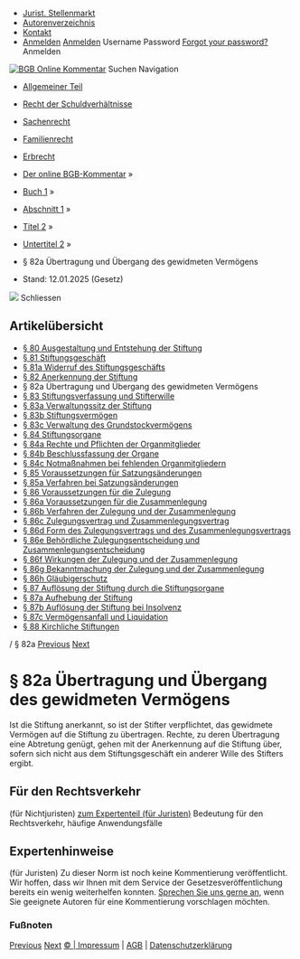   * [Jurist. Stellenmarkt](https://bgb.kommentar.de/Buch-1/Abschnitt-1/Titel-2/Untertitel-2/</job-board> "Jurist. Stellenmarkt")
  * [Autorenverzeichnis](https://bgb.kommentar.de/Buch-1/Abschnitt-1/Titel-2/Untertitel-2/</Autorenverzeichnis> "Autorenverzeichnis")
  * [Kontakt](https://bgb.kommentar.de/Buch-1/Abschnitt-1/Titel-2/Untertitel-2/</Kontakt>)
  * [Anmelden](https://bgb.kommentar.de/Buch-1/Abschnitt-1/Titel-2/Untertitel-2/<#login> "show login form") [Anmelden](https://bgb.kommentar.de/Buch-1/Abschnitt-1/Titel-2/Untertitel-2/<#> "hide login form") Username Password
[Forgot your password?](https://bgb.kommentar.de/Buch-1/Abschnitt-1/Titel-2/Untertitel-2/</user/forgotpassword>) Anmelden 


[![BGB Online Kommentar](https://bgb.kommentar.de/extension/bgb/design/bgb/images/logo.png)](https://bgb.kommentar.de/Buch-1/Abschnitt-1/Titel-2/Untertitel-2/</> "BGB Online Kommentar")
Suchen
Navigation
  * [Allgemeiner Teil](https://bgb.kommentar.de/Buch-1/Abschnitt-1/Titel-2/Untertitel-2/</Buch-1>)
  * [Recht der Schuldverhältnisse](https://bgb.kommentar.de/Buch-1/Abschnitt-1/Titel-2/Untertitel-2/</Buch-2>)
  * [Sachenrecht](https://bgb.kommentar.de/Buch-1/Abschnitt-1/Titel-2/Untertitel-2/</Buch-3>)
  * [Familienrecht](https://bgb.kommentar.de/Buch-1/Abschnitt-1/Titel-2/Untertitel-2/</Buch-4>)
  * [Erbrecht](https://bgb.kommentar.de/Buch-1/Abschnitt-1/Titel-2/Untertitel-2/</Buch-5>)


  * [Der online BGB-Kommentar](https://bgb.kommentar.de/Buch-1/Abschnitt-1/Titel-2/Untertitel-2/</>) »
  * [Buch 1](https://bgb.kommentar.de/Buch-1/Abschnitt-1/Titel-2/Untertitel-2/</Buch-1>) »
  * [Abschnitt 1](https://bgb.kommentar.de/Buch-1/Abschnitt-1/Titel-2/Untertitel-2/</Buch-1/Abschnitt-1>) »
  * [Titel 2](https://bgb.kommentar.de/Buch-1/Abschnitt-1/Titel-2/Untertitel-2/</Buch-1/Abschnitt-1/Titel-2>) »
  * [Untertitel 2](https://bgb.kommentar.de/Buch-1/Abschnitt-1/Titel-2/Untertitel-2/</Buch-1/Abschnitt-1/Titel-2/Untertitel-2>) »
  * § 82a Übertragung und Übergang des gewidmeten Vermögens 
  * Stand: 12.01.2025 (Gesetz) 


![](https://vg01.met.vgwort.de/na/1c9909529ead4f509072c06d9081a7d5)
Schliessen 
## Artikelübersicht
  * [ § 80 Ausgestaltung und Entstehung der Stiftung ](https://bgb.kommentar.de/Buch-1/Abschnitt-1/Titel-2/Untertitel-2/</Buch-1/Abschnitt-1/Titel-2/Untertitel-2/Ausgestaltung-und-Entstehung-der-Stiftung>)
  * [ § 81 Stiftungsgeschäft ](https://bgb.kommentar.de/Buch-1/Abschnitt-1/Titel-2/Untertitel-2/</Buch-1/Abschnitt-1/Titel-2/Untertitel-2/Stiftungsgeschaeft>)
  * [ § 81a Widerruf des Stiftungsgeschäfts ](https://bgb.kommentar.de/Buch-1/Abschnitt-1/Titel-2/Untertitel-2/</Buch-1/Abschnitt-1/Titel-2/Untertitel-2/Widerruf-des-Stiftungsgeschaefts>)
  * [ § 82 Anerkennung der Stiftung ](https://bgb.kommentar.de/Buch-1/Abschnitt-1/Titel-2/Untertitel-2/</Buch-1/Abschnitt-1/Titel-2/Untertitel-2/Anerkennung-der-Stiftung>)
  * § 82a Übertragung und Übergang des gewidmeten Vermögens 
  * [ § 83 Stiftungsverfassung und Stifterwille ](https://bgb.kommentar.de/Buch-1/Abschnitt-1/Titel-2/Untertitel-2/</Buch-1/Abschnitt-1/Titel-2/Untertitel-2/Stiftungsverfassung-und-Stifterwille>)
  * [ § 83a Verwaltungssitz der Stiftung ](https://bgb.kommentar.de/Buch-1/Abschnitt-1/Titel-2/Untertitel-2/</Buch-1/Abschnitt-1/Titel-2/Untertitel-2/Verwaltungssitz-der-Stiftung>)
  * [ § 83b Stiftungsvermögen ](https://bgb.kommentar.de/Buch-1/Abschnitt-1/Titel-2/Untertitel-2/</Buch-1/Abschnitt-1/Titel-2/Untertitel-2/Stiftungsvermoegen>)
  * [ § 83c Verwaltung des Grundstockvermögens ](https://bgb.kommentar.de/Buch-1/Abschnitt-1/Titel-2/Untertitel-2/</Buch-1/Abschnitt-1/Titel-2/Untertitel-2/Verwaltung-des-Grundstockvermoegens>)
  * [ § 84 Stiftungsorgane ](https://bgb.kommentar.de/Buch-1/Abschnitt-1/Titel-2/Untertitel-2/</Buch-1/Abschnitt-1/Titel-2/Untertitel-2/Stiftungsorgane>)
  * [ § 84a Rechte und Pflichten der Organmitglieder ](https://bgb.kommentar.de/Buch-1/Abschnitt-1/Titel-2/Untertitel-2/</Buch-1/Abschnitt-1/Titel-2/Untertitel-2/Rechte-und-Pflichten-der-Organmitglieder>)
  * [ § 84b Beschlussfassung der Organe ](https://bgb.kommentar.de/Buch-1/Abschnitt-1/Titel-2/Untertitel-2/</Buch-1/Abschnitt-1/Titel-2/Untertitel-2/Beschlussfassung-der-Organe>)
  * [ § 84c Notmaßnahmen bei fehlenden Organmitgliedern ](https://bgb.kommentar.de/Buch-1/Abschnitt-1/Titel-2/Untertitel-2/</Buch-1/Abschnitt-1/Titel-2/Untertitel-2/Notmassnahmen-bei-fehlenden-Organmitgliedern>)
  * [ § 85 Voraussetzungen für Satzungsänderungen ](https://bgb.kommentar.de/Buch-1/Abschnitt-1/Titel-2/Untertitel-2/</Buch-1/Abschnitt-1/Titel-2/Untertitel-2/Voraussetzungen-fuer-Satzungsaenderungen>)
  * [ § 85a Verfahren bei Satzungsänderungen ](https://bgb.kommentar.de/Buch-1/Abschnitt-1/Titel-2/Untertitel-2/</Buch-1/Abschnitt-1/Titel-2/Untertitel-2/Verfahren-bei-Satzungsaenderungen>)
  * [ § 86 Voraussetzungen für die Zulegung ](https://bgb.kommentar.de/Buch-1/Abschnitt-1/Titel-2/Untertitel-2/</Buch-1/Abschnitt-1/Titel-2/Untertitel-2/Voraussetzungen-fuer-die-Zulegung>)
  * [ § 86a Voraussetzungen für die Zusammenlegung ](https://bgb.kommentar.de/Buch-1/Abschnitt-1/Titel-2/Untertitel-2/</Buch-1/Abschnitt-1/Titel-2/Untertitel-2/Voraussetzungen-fuer-die-Zusammenlegung>)
  * [ § 86b Verfahren der Zulegung und der Zusammenlegung ](https://bgb.kommentar.de/Buch-1/Abschnitt-1/Titel-2/Untertitel-2/</Buch-1/Abschnitt-1/Titel-2/Untertitel-2/Verfahren-der-Zulegung-und-der-Zusammenlegung>)
  * [ § 86c Zulegungsvertrag und Zusammenlegungsvertrag ](https://bgb.kommentar.de/Buch-1/Abschnitt-1/Titel-2/Untertitel-2/</Buch-1/Abschnitt-1/Titel-2/Untertitel-2/Zulegungsvertrag-und-Zusammenlegungsvertrag>)
  * [ § 86d Form des Zulegungsvertrags und des Zusammenlegungsvertrags ](https://bgb.kommentar.de/Buch-1/Abschnitt-1/Titel-2/Untertitel-2/</Buch-1/Abschnitt-1/Titel-2/Untertitel-2/Form-des-Zulegungsvertrags-und-des-Zusammenlegungsvertrags>)
  * [ § 86e Behördliche Zulegungsentscheidung und Zusammenlegungsentscheidung ](https://bgb.kommentar.de/Buch-1/Abschnitt-1/Titel-2/Untertitel-2/</Buch-1/Abschnitt-1/Titel-2/Untertitel-2/Behoerdliche-Zulegungsentscheidung-und-Zusammenlegungsentscheidung>)
  * [ § 86f Wirkungen der Zulegung und der Zusammenlegung ](https://bgb.kommentar.de/Buch-1/Abschnitt-1/Titel-2/Untertitel-2/</Buch-1/Abschnitt-1/Titel-2/Untertitel-2/Wirkungen-der-Zulegung-und-der-Zusammenlegung>)
  * [ § 86g Bekanntmachung der Zulegung und der Zusammenlegung ](https://bgb.kommentar.de/Buch-1/Abschnitt-1/Titel-2/Untertitel-2/</Buch-1/Abschnitt-1/Titel-2/Untertitel-2/Bekanntmachung-der-Zulegung-und-der-Zusammenlegung>)
  * [ § 86h Gläubigerschutz ](https://bgb.kommentar.de/Buch-1/Abschnitt-1/Titel-2/Untertitel-2/</Buch-1/Abschnitt-1/Titel-2/Untertitel-2/Glaeubigerschutz>)
  * [ § 87 Auflösung der Stiftung durch die Stiftungsorgane ](https://bgb.kommentar.de/Buch-1/Abschnitt-1/Titel-2/Untertitel-2/</Buch-1/Abschnitt-1/Titel-2/Untertitel-2/Aufloesung-der-Stiftung-durch-die-Stiftungsorgane>)
  * [ § 87a Aufhebung der Stiftung ](https://bgb.kommentar.de/Buch-1/Abschnitt-1/Titel-2/Untertitel-2/</Buch-1/Abschnitt-1/Titel-2/Untertitel-2/Aufhebung-der-Stiftung>)
  * [ § 87b Auflösung der Stiftung bei Insolvenz ](https://bgb.kommentar.de/Buch-1/Abschnitt-1/Titel-2/Untertitel-2/</Buch-1/Abschnitt-1/Titel-2/Untertitel-2/Aufloesung-der-Stiftung-bei-Insolvenz>)
  * [ § 87c Vermögensanfall und Liquidation ](https://bgb.kommentar.de/Buch-1/Abschnitt-1/Titel-2/Untertitel-2/</Buch-1/Abschnitt-1/Titel-2/Untertitel-2/Vermoegensanfall-und-Liquidation>)
  * [ § 88 Kirchliche Stiftungen ](https://bgb.kommentar.de/Buch-1/Abschnitt-1/Titel-2/Untertitel-2/</Buch-1/Abschnitt-1/Titel-2/Untertitel-2/Kirchliche-Stiftungen>)


/ § 82a 
[Previous](https://bgb.kommentar.de/Buch-1/Abschnitt-1/Titel-2/Untertitel-2/</Buch-1/Abschnitt-1/Titel-2/Untertitel-2/Anerkennung-der-Stiftung> "§ 82 Anerkennung der Stiftung") [Next](https://bgb.kommentar.de/Buch-1/Abschnitt-1/Titel-2/Untertitel-2/</Buch-1/Abschnitt-1/Titel-2/Untertitel-2/Stiftungsverfassung-und-Stifterwille> "§ 83 Stiftungsverfassung und Stifterwille")
# § 82a Übertragung und Übergang des gewidmeten Vermögens
Ist die Stiftung anerkannt, so ist der Stifter verpflichtet, das gewidmete Vermögen auf die Stiftung zu übertragen. Rechte, zu deren Übertragung eine Abtretung genügt, gehen mit der Anerkennung auf die Stiftung über, sofern sich nicht aus dem Stiftungsgeschäft ein anderer Wille des Stifters ergibt.
## Für den Rechtsverkehr 
(für Nichtjuristen)
[zum Expertenteil (für Juristen)](https://bgb.kommentar.de/Buch-1/Abschnitt-1/Titel-2/Untertitel-2/<#expertenhinweise>)
Bedeutung für den Rechtsverkehr, häufige Anwendungsfälle
## Expertenhinweise
(für Juristen)
Zu dieser Norm ist noch keine Kommentierung veröffentlicht. Wir hoffen, dass wir Ihnen mit dem Service der Gesetzesveröffentlichung bereits ein wenig weiterhelfen konnten. [Sprechen Sie uns gerne an](https://bgb.kommentar.de/Buch-1/Abschnitt-1/Titel-2/Untertitel-2/</Kontakt>), wenn Sie geeignete Autoren für eine Kommentierung vorschlagen möchten. 
### Fußnoten
[Previous](https://bgb.kommentar.de/Buch-1/Abschnitt-1/Titel-2/Untertitel-2/</Buch-1/Abschnitt-1/Titel-2/Untertitel-2/Anerkennung-der-Stiftung> "§ 82 Anerkennung der Stiftung") [Next](https://bgb.kommentar.de/Buch-1/Abschnitt-1/Titel-2/Untertitel-2/</Buch-1/Abschnitt-1/Titel-2/Untertitel-2/Stiftungsverfassung-und-Stifterwille> "§ 83 Stiftungsverfassung und Stifterwille")
[© | Impressum](https://bgb.kommentar.de/Buch-1/Abschnitt-1/Titel-2/Untertitel-2/</Kontakt>) | [AGB](https://bgb.kommentar.de/Buch-1/Abschnitt-1/Titel-2/Untertitel-2/</AGB>) | [Datenschutzerklärung](https://bgb.kommentar.de/Buch-1/Abschnitt-1/Titel-2/Untertitel-2/</Datenschutzerklaerung-fuer-Leser>)
